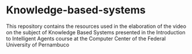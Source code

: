 # Knowledge-based-systems
This repository contains the resources used in the elaboration of the video on the subject of Knowledge Based Systems presented in the Introduction to Intelligent Agents course at the Computer Center of the Federal University of Pernambuco
